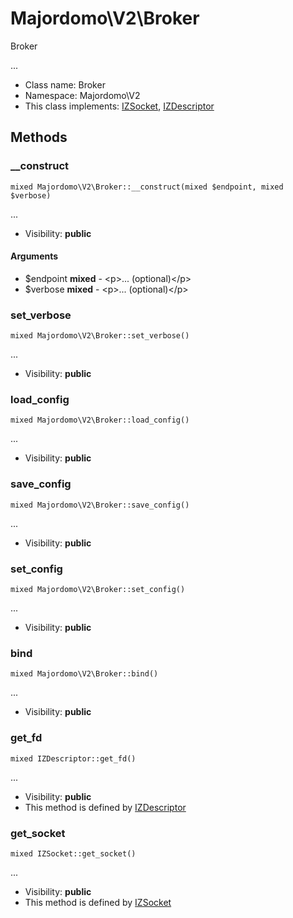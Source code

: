 Majordomo\V2\Broker
===============

Broker

...


* Class name: Broker
* Namespace: Majordomo\V2
* This class implements: [IZSocket](IZSocket.md), [IZDescriptor](IZDescriptor.md)






Methods
-------


### __construct

    mixed Majordomo\V2\Broker::__construct(mixed $endpoint, mixed $verbose)



...

* Visibility: **public**


#### Arguments
* $endpoint **mixed** - &lt;p&gt;... (optional)&lt;/p&gt;
* $verbose **mixed** - &lt;p&gt;... (optional)&lt;/p&gt;



### set_verbose

    mixed Majordomo\V2\Broker::set_verbose()



...

* Visibility: **public**




### load_config

    mixed Majordomo\V2\Broker::load_config()



...

* Visibility: **public**




### save_config

    mixed Majordomo\V2\Broker::save_config()



...

* Visibility: **public**




### set_config

    mixed Majordomo\V2\Broker::set_config()



...

* Visibility: **public**




### bind

    mixed Majordomo\V2\Broker::bind()



...

* Visibility: **public**




### get_fd

    mixed IZDescriptor::get_fd()



...

* Visibility: **public**
* This method is defined by [IZDescriptor](IZDescriptor.md)




### get_socket

    mixed IZSocket::get_socket()



...

* Visibility: **public**
* This method is defined by [IZSocket](IZSocket.md)



